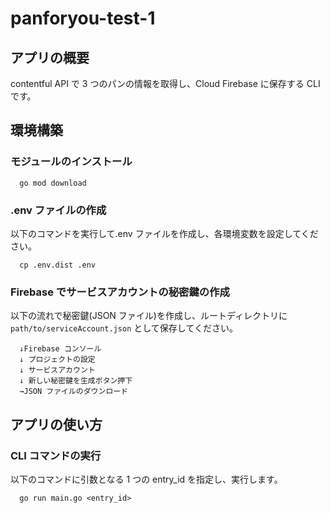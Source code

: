 # panforyou-test-1

## アプリの概要

contentful API で 3 つのパンの情報を取得し、Cloud Firebase に保存する CLI です。

## 環境構築

### モジュールのインストール

```
  go mod download
```

### .env ファイルの作成

以下のコマンドを実行して.env ファイルを作成し、各環境変数を設定してください。

```
  cp .env.dist .env
```

### Firebase でサービスアカウントの秘密鍵の作成

以下の流れで秘密鍵(JSON ファイル)を作成し、ルートディレクトリに `path/to/serviceAccount.json` として保存してください。

```
  ↓Firebase コンソール
  ↓ プロジェクトの設定
  ↓ サービスアカウント
  ↓ 新しい秘密鍵を生成ボタン押下
  →JSON ファイルのダウンロード
```

## アプリの使い方

### CLI コマンドの実行

以下のコマンドに引数となる 1 つの entry_id を指定し、実行します。

```
  go run main.go <entry_id>
```
